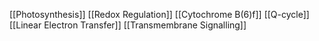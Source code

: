 [[Photosynthesis]]
[[Redox Regulation]]
[[Cytochrome B(6)f]]
[[Q-cycle]]
[[Linear Electron Transfer]]
[[Transmembrane Signalling]]
